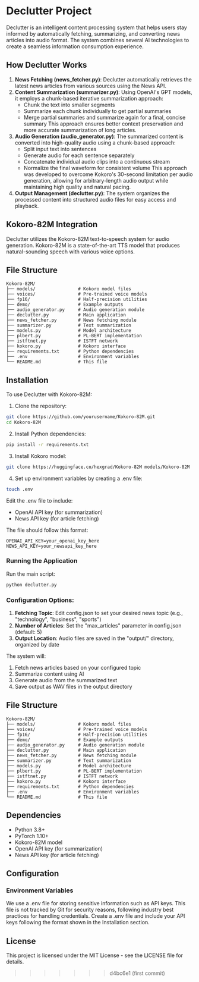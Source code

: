 # Declutter Project

Declutter is an intelligent content processing system that helps users stay informed by automatically fetching, summarizing, and converting news articles into audio format. The system combines several AI technologies to create a seamless information consumption experience.

## How Declutter Works

1. **News Fetching (news_fetcher.py)**: Declutter automatically retrieves the latest news articles from various sources using the News API.
2. **Content Summarization (summarizer.py)**: Using OpenAI's GPT models, it employs a chunk-based iterative summarization approach:
   - Chunk the text into smaller segments
   - Summarize each chunk individually to get partial summaries
   - Merge partial summaries and summarize again for a final, concise summary
   This approach ensures better context preservation and more accurate summarization of long articles.
3. **Audio Generation (audio_generator.py)**: The summarized content is converted into high-quality audio using a chunk-based approach:
   - Split input text into sentences
   - Generate audio for each sentence separately
   - Concatenate individual audio clips into a continuous stream
   - Normalize the final waveform for consistent volume
   This approach was developed to overcome Kokoro's 30-second limitation per audio generation, allowing for arbitrary-length audio output while maintaining high quality and natural pacing.
4. **Output Management (declutter.py)**: The system organizes the processed content into structured audio files for easy access and playback.

## Kokoro-82M Integration

Declutter utilizes the Kokoro-82M text-to-speech system for audio generation. Kokoro-82M is a state-of-the-art TTS model that produces natural-sounding speech with various voice options.

## File Structure

```
Kokoro-82M/
├── models/                # Kokoro model files
├── voices/                # Pre-trained voice models
├── fp16/                  # Half-precision utilities
├── demo/                  # Example outputs
├── audio_generator.py     # Audio generation module
├── declutter.py           # Main application
├── news_fetcher.py        # News fetching module
├── summarizer.py          # Text summarization
├── models.py              # Model architecture
├── plbert.py              # PL-BERT implementation
├── istftnet.py            # ISTFT network
├── kokoro.py              # Kokoro interface
├── requirements.txt       # Python dependencies
├── .env                   # Environment variables
└── README.md              # This file
```

## Installation

To use Declutter with Kokoro-82M:

1. Clone the repository:
```bash
git clone https://github.com/yourusername/Kokoro-82M.git
cd Kokoro-82M
```

2. Install Python dependencies:
```bash
pip install -r requirements.txt
```

3. Install Kokoro model:
```bash
git clone https://huggingface.co/hexgrad/Kokoro-82M models/Kokoro-82M
```

4. Set up environment variables by creating a .env file:
```bash
touch .env
```

Edit the .env file to include:
- OpenAI API key (for summarization)
- News API key (for article fetching)

The file should follow this format:
```
OPENAI_API_KEY=your_openai_key_here
NEWS_API_KEY=your_newsapi_key_here
```

### Running the Application
Run the main script:
```bash
python declutter.py
```

### Configuration Options:
1. **Fetching Topic**: Edit config.json to set your desired news topic (e.g., "technology", "business", "sports")
2. **Number of Articles**: Set the "max_articles" parameter in config.json (default: 5)
3. **Output Location**: Audio files are saved in the "output/" directory, organized by date

The system will:
1. Fetch news articles based on your configured topic
2. Summarize content using AI
3. Generate audio from the summarized text
4. Save output as WAV files in the output directory

## File Structure

```
Kokoro-82M/
├── models/                # Kokoro model files
├── voices/                # Pre-trained voice models
├── fp16/                  # Half-precision utilities
├── demo/                  # Example outputs
├── audio_generator.py     # Audio generation module
├── declutter.py           # Main application
├── news_fetcher.py        # News fetching module
├── summarizer.py          # Text summarization
├── models.py              # Model architecture
├── plbert.py              # PL-BERT implementation
├── istftnet.py            # ISTFT network
├── kokoro.py              # Kokoro interface
├── requirements.txt       # Python dependencies
├── .env                   # Environment variables
└── README.md              # This file
```

## Dependencies

- Python 3.8+
- PyTorch 1.10+
- Kokoro-82M model
- OpenAI API key (for summarization)
- News API key (for article fetching)

## Configuration

### Environment Variables
We use a .env file for storing sensitive information such as API keys. This file is not tracked by Git for security reasons, following industry best practices for handling credentials. Create a .env file and include your API keys following the format shown in the Installation section.

## License

This project is licensed under the MIT License - see the LICENSE file for details.
>>>>>>> d4bc6e1 (first commit)
